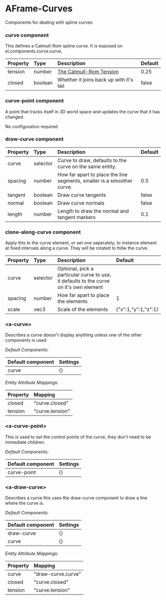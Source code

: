 # AFrame-Curves
Components  for dealing with spline curves

<!--DOCS-->
### curve component

This defines a Catmull-Rom spline curve. It is exposed on el.components.curve.curve, 

| Property | Type    | Description                                                                                                                                                    | Default |
| :------- | :------ | :------------------------------------------------------------------------------------------------------------------------------------------------------------- | :------ |
| tension  | number  | [The Catmull-Rom Tension](https://www.w3.org/Graphics/SVG/WG/wiki/Path_Enhancements#:~:text=A%20Catmull%2DRom%20curve%20is,not%20through%2C%20the%20points%29) | 0.25    |
| closed   | boolean | Whether it joins back up with it's tail                                                                                                                        | false   |

### curve-point component

A point that tracks itself in 3D world space and updates the curve that it has changed.

No configuration required
### draw-curve component

| Property | Type     | Description                                                            | Default |
| :------- | :------- | :--------------------------------------------------------------------- | :------ |
| curve    | selector | Curve to draw, defaults to the curve on the same entity.               |         |
| spacing  | number   | How far apart to place the line segments, smaller is a smoother curve. | 0.5     |
| tangent  | boolean  | Draw curve tangents                                                    | false   |
| normal   | boolean  | Draw curve normals                                                     | false   |
| length   | number   | Length to draw the normal and tangent markers                          | 0.1     |

### clone-along-curve component

Apply this to the curve element, or set one seperately, to instance element at fixed intervals along a curve. They will be rotated to follw the curve.

| Property | Type     | Description                                                                            | Default             |
| :------- | :------- | :------------------------------------------------------------------------------------- | :------------------ |
| curve    | selector | Optional, pick a particular curve to use, it defaults to the curve on it's own element |                     |
| spacing  | number   | How far apart to place the elements                                                    | 1                   |
| scale    | vec3     | Scale of the elements                                                                  | {"x":1,"y":1,"z":1} |

### &lt;a-curve&gt;

Describes a curve doesn't display anything unless one of the other components is used

_Default Components:_

| Default component | Settings |
| :---------------- | :------- |
| curve             | {}       |

_Entity Attribute Mappings:_

| Property | Mapping         |
| :------- | :-------------- |
| closed   | "curve.closed"  |
| tension  | "curve.tension" |

### &lt;a-curve-point&gt;

This is used to set the control points of the curve, they don't need to be immediate children.

_Default Components:_

| Default component | Settings |
| :---------------- | :------- |
| curve-point       | {}       |

### &lt;a-draw-curve&gt;

Describes a curve this uses the draw-curve component to draw a line where the curve is.

_Default Components:_

| Default component | Settings |
| :---------------- | :------- |
| draw-curve        | {}       |
| curve             | {}       |

_Entity Attribute Mappings:_

| Property | Mapping            |
| :------- | :----------------- |
| curve    | "draw-curve.curve" |
| closed   | "curve.closed"     |
| tension  | "curve.tension"    |

<!--DOCS_END-->
